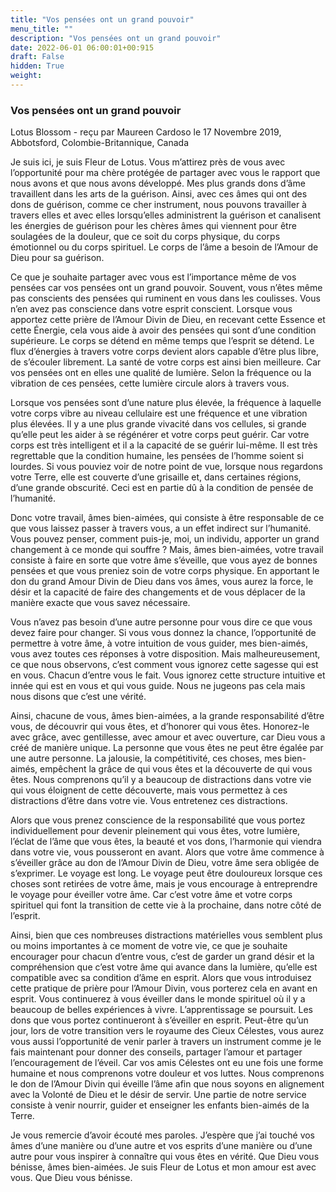```yaml
---
title: "Vos pensées ont un grand pouvoir"
menu_title: ""
description: "Vos pensées ont un grand pouvoir"
date: 2022-06-01 06:00:01+00:915
draft: False
hidden: True
weight:
---
```

### Vos pensées ont un grand pouvoir

Lotus Blossom - reçu par Maureen Cardoso le 17 Novembre 2019, Abbotsford, Colombie-Britannique, Canada

Je suis ici, je suis Fleur de Lotus. Vous m’attirez près de vous avec l’opportunité pour ma chère protégée de partager avec vous le rapport que nous avons et que nous avons développé. Mes plus grands dons d’âme travaillent dans les arts de la guérison. Ainsi, avec ces âmes qui ont des dons de guérison, comme ce cher instrument, nous pouvons travailler à travers elles et avec elles lorsqu’elles administrent la guérison et canalisent les énergies de guérison pour les chères âmes qui viennent pour être soulagées de la douleur, que ce soit du corps physique, du corps émotionnel ou du corps spirituel. Le corps de l’âme a besoin de l’Amour de Dieu pour sa guérison.

Ce que je souhaite partager avec vous est l’importance même de vos pensées car vos pensées ont un grand pouvoir. Souvent, vous n’êtes même pas conscients des pensées qui ruminent en vous dans les coulisses. Vous n’en avez pas conscience dans votre esprit conscient. Lorsque vous apportez cette prière de l’Amour Divin de Dieu, en recevant cette Essence et cette Énergie, cela vous aide à avoir des pensées qui sont d’une condition supérieure. Le corps se détend en même temps que l’esprit se détend. Le flux d’énergies à travers votre corps devient alors capable d’être plus libre, de s’écouler librement. La santé de votre corps est ainsi bien meilleure. Car vos pensées ont en elles une qualité de lumière. Selon la fréquence ou la vibration de ces pensées, cette lumière circule alors à travers vous.

Lorsque vos pensées sont d’une nature plus élevée, la fréquence à laquelle votre corps vibre au niveau cellulaire est une fréquence et une vibration plus élevées. Il y a une plus grande vivacité dans vos cellules, si grande qu’elle peut les aider à se régénérer et votre corps peut guérir. Car votre corps est très intelligent et il a la capacité de se guérir lui-même. Il est très regrettable que la condition humaine, les pensées de l’homme soient si lourdes. Si vous pouviez voir de notre point de vue, lorsque nous regardons votre Terre, elle est couverte d’une grisaille et, dans certaines régions, d’une grande obscurité. Ceci est en partie dû à la condition de pensée de l’humanité.

Donc votre travail, âmes bien-aimées, qui consiste à être responsable de ce que vous laissez passer à travers vous, a un effet indirect sur l’humanité. Vous pouvez penser, comment puis-je, moi, un individu, apporter un grand changement à ce monde qui souffre ? Mais, âmes bien-aimées, votre travail consiste à faire en sorte que votre âme s’éveille, que vous ayez de bonnes pensées et que vous preniez soin de votre corps physique. En apportant le don du grand Amour Divin de Dieu dans vos âmes, vous aurez la force, le désir et la capacité de faire des changements et de vous déplacer de la manière exacte que vous savez nécessaire.

Vous n’avez pas besoin d’une autre personne pour vous dire ce que vous devez faire pour changer. Si vous vous donnez la chance, l’opportunité de permettre à votre âme, à votre intuition de vous guider, mes bien-aimés, vous avez toutes ces réponses à votre disposition. Mais malheureusement, ce que nous observons, c’est comment vous ignorez cette sagesse qui est en vous. Chacun d’entre vous le fait. Vous ignorez cette structure intuitive et innée qui est en vous et qui vous guide. Nous ne jugeons pas cela mais nous disons que c’est une vérité.

Ainsi, chacune de vous, âmes bien-aimées, a la grande responsabilité d’être vous, de découvrir qui vous êtes, et d’honorer qui vous êtes. Honorez-le avec grâce, avec gentillesse, avec amour et avec ouverture, car Dieu vous a créé de manière unique. La personne que vous êtes ne peut être égalée par une autre personne. La jalousie, la compétitivité, ces choses, mes bien-aimés, empêchent la grâce de qui vous êtes et la découverte de qui vous êtes. Nous comprenons qu’il y a beaucoup de distractions dans votre vie qui vous éloignent de cette découverte, mais vous permettez à ces distractions d’être dans votre vie. Vous entretenez ces distractions.

Alors que vous prenez conscience de la responsabilité que vous portez individuellement pour devenir pleinement qui vous êtes, votre lumière, l’éclat de l’âme que vous êtes, la beauté et vos dons, l’harmonie qui viendra dans votre vie, vous pousseront en avant. Alors que votre âme commence à s’éveiller grâce au don de l’Amour Divin de Dieu, votre âme sera obligée de s’exprimer. Le voyage est long. Le voyage peut être douloureux lorsque ces choses sont retirées de votre âme, mais je vous encourage à entreprendre le voyage pour éveiller votre âme. Car c’est votre âme et votre corps spirituel qui font la transition de cette vie à la prochaine, dans notre côté de l’esprit.

Ainsi, bien que ces nombreuses distractions matérielles vous semblent plus ou moins importantes à ce moment de votre vie, ce que je souhaite encourager pour chacun d’entre vous, c’est de garder un grand désir et la compréhension que c’est votre âme qui avance dans la lumière, qu’elle est compatible avec sa condition d’âme en esprit. Alors que vous introduisez cette pratique de prière pour l’Amour Divin, vous porterez cela en avant en esprit. Vous continuerez à vous éveiller dans le monde spirituel où il y a beaucoup de belles expériences à vivre. L’apprentissage se poursuit. Les dons que vous portez continueront à s’éveiller en esprit. Peut-être qu’un jour, lors de votre transition vers le royaume des Cieux Célestes, vous aurez vous aussi l’opportunité de venir parler à travers un instrument comme je le fais maintenant pour donner des conseils, partager l’amour et partager l’encouragement de l’éveil. Car vos amis Célestes ont eu une fois une forme humaine et nous comprenons votre douleur et vos luttes. Nous comprenons le don de l’Amour Divin qui éveille l’âme afin que nous soyons en alignement avec la Volonté de Dieu et le désir de servir. Une partie de notre service consiste à venir nourrir, guider et enseigner les enfants bien-aimés de la Terre.

Je vous remercie d’avoir écouté mes paroles. J’espère que j’ai touché vos âmes d’une manière ou d’une autre et vos esprits d’une manière ou d’une autre pour vous inspirer à connaître qui vous êtes en vérité. Que Dieu vous bénisse, âmes bien-aimées. Je suis Fleur de Lotus et mon amour est avec vous. Que Dieu vous bénisse.



